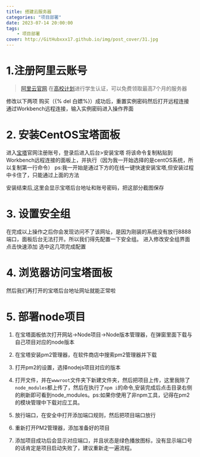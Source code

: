```yaml
---
title: 搭建云服务器
categories: "项目部署"
date: 2023-07-14 20:00:00
tags: 
    - 项目部署
cover: http://GitHubxxx17.github.io/img/post_cover/31.jpg
---
```


# 1.注册阿里云账号
><a href="https://www.aliyun.com/">阿里云官网</a>
在<a href="https://developer.aliyun.com/plan/student">高校计划</a>进行学生认证，可以免费领取最高7个月的服务器
[](http://GitHubxxx17.github.io/img/server/1.png)

修改以下两项
[](http://GitHubxxx17.github.io/img/server/2.png)
购买（{% del 白嫖%}）成功后，重置实例密码然后打开远程连接
[](http://GitHubxxx17.github.io/img/server/3.png)
通过Workbench远程连接，输入实例密码进入操作界面
[](http://GitHubxxx17.github.io/img/server/4.png)

# 2. 安装CentOS宝塔面板

进入<a href="https://www.bt.cn/new/index.html">宝塔</a>官网注册账号，登录后进入后台>安装宝塔
将该命令复制粘贴到Workbench远程连接的面板上，并执行（因为我一开始选择的是centOS系统，所以复制第一行命令）
ps:我一开始是通过下方的在线一键快速安装宝塔,但安装过程中卡住了，只能通过上面的方法
[](http://GitHubxxx17.github.io/img/server/5.png)

安装结束后,这里会显示宝塔后台地址和账号密码，把这部分截图保存
[](http://GitHubxxx17.github.io/img/server/6.png)

# 3. 设置安全组

在完成以上操作之后你会发现访问不了该网址，是因为刚装的系统没有放行8888端口，面板后台无法打开。所以我们得先配置一下安全组。
进入修改安全组界面
[](http://GitHubxxx17.github.io/img/server/7.png)
点击快速添加
[](http://GitHubxxx17.github.io/img/server/8.png)
选中这几项完成配置
[](http://GitHubxxx17.github.io/img/server/9.png)

# 4. 浏览器访问宝塔面板
然后我们再打开的宝塔后台地址网址就能正常啦
[](http://GitHubxxx17.github.io/img/server/10.png)


# 5. 部署node项目

1. 在宝塔面板依次打开网站->Node项目->Node版本管理器，在弹窗里面下载与自己项目对应的node版本
[](http://GitHubxxx17.github.io/img/server/11.png)

2. 在宝塔安装pm2管理器，在软件商店中搜索pm2管理器并下载

3. 打开pm2的设置，选择nodejs项目对应的版本
[](http://GitHubxxx17.github.io/img/server/12.png)

4. 打开文件，并在`wwwroot`文件夹下新建文件夹，然后把项目上传，这里我除了`node_modules`都上传了，然后在执行了`npm i`的命令,安装完成后点击目录右侧的刷新即可看到node_modules。ps:如果你使用了非npm工具，记得在pm2的模块管理中下载对应工具。
[](http://GitHubxxx17.github.io/img/server/13.png)

5. 放行端口，在安全中打开添加端口规则，然后把项目端口放行
[](http://GitHubxxx17.github.io/img/server/14.png)

6. 重新打开PM2管理器，添加准备好的项目
[](http://GitHubxxx17.github.io/img/server/15.png)

7. 添加项目成功后会显示对应端口，并且状态是绿色播放图标，没有显示端口号的话肯定是项目启动失败了，建议重新走一遍流程。
[](http://GitHubxxx17.github.io/img/server/16.png)












